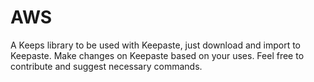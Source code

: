 # AWS
A Keeps library to be used with Keepaste, just download and import to Keepaste.
Make changes on Keepaste based on your uses.
Feel free to contribute and suggest necessary commands.
